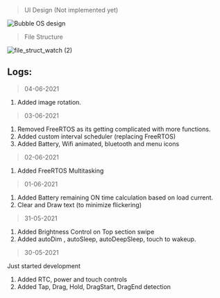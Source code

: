 > UI Design (Not implemented yet)  

![Bubble OS design](https://user-images.githubusercontent.com/32586986/120096651-5273e600-c14a-11eb-86ec-2ac5abeb7cb9.png)
> File Structure  

![file_struct_watch (2)](https://user-images.githubusercontent.com/32586986/120196580-a3183b80-c23d-11eb-99d6-1febd3c8f595.png)


## Logs:  
> 04-06-2021

1. Added image rotation.

> 03-06-2021

1. Removed FreeRTOS as its getting complicated with more functions.
2. Added custom interval scheduler (replacing FreeRTOS)
3. Added Battery, Wifi animated, bluetooth and menu icons

> 02-06-2021

1. Added FreeRTOS Multitasking

> 01-06-2021 

1. Added Battery remaining ON time calculation based on load current.
2. Clear and Draw text (to minimize flickering)

> 31-05-2021

1. Added Brightness Control on Top section swipe
2. Added autoDim , autoSleep, autoDeepSleep, touch to wakeup.

> 30-05-2021  

Just started development
1. Added RTC, power and touch controls
2. Added Tap, Drag, Hold, DragStart, DragEnd detection 
